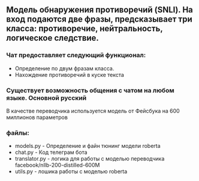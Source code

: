 ## Модель обнаружения противоречий (SNLI). На вход подаются две фразы, предсказывает три класса: противоречие, нейтральность, логическое следствие. 

### Чат предоставляет следующий функционал:
- Определение по двум фразам класса.
- Нахождение противоречий в куске текста
### Существует возможность общения с чатом на любом языке. Основной русский
В качестве переводчика используется модель от Фейсбука на 600 миллионов параметров

### файлы:
- models.py - Определение и файн тюнинг модели roberta
- chat.py - Код телеграм бота
- translator.py - логика для работы с моделью переводчика facebook/nllb-200-distilled-600M
- utils.py - лошика работы с моделью roberta
